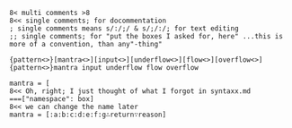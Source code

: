 	8< multi comments >8
	8<< single comments; for docommentation
	; single comments means s/:/;/ & s/;/:/; for text editing
	;; single comments; for "put the boxes I asked for, here" ...this is more of a convention, than any"-thing"

	{pattern<>}[mantra<>][input<>][underflow<>][flow<>][overflow<>]
	{pattern<>}mantra input underflow flow overflow
	
	mantra = [
	8<< Oh, right; I just thought of what I forgot in syntaxx.md
	===["namespace": box]
	8<< we can change the name later
	mantra = [:a:b:c:d:e:f:g∴return∵reason]
